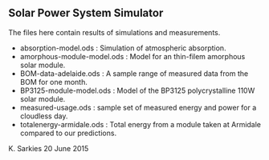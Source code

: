Solar Power System Simulator
----------------------------

The files here contain results of simulations and measurements.

* absorption-model.ods :
  Simulation of atmospheric absorption.
* amorphous-module-model.ods :
  Model for an thin-filem amorphous solar module.
* BOM-data-adelaide.ods :
  A sample range of measured data from the BOM for one month.
* BP3125-module-model.ods :
  Model of the BP3125 polycrystalline 110W solar module.
* measured-usage.ods :
  sample set of measured energy and power for a cloudless day.
* totalenergy-armidale.ods :
  Total energy from a module taken at Armidale compared to our predictions.

K. Sarkies
20 June 2015

